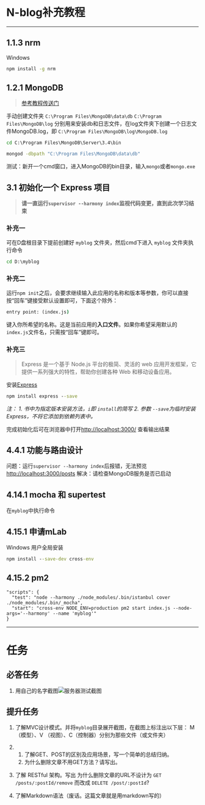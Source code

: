 # N-blog补充教程
***
## 1.1.3 nrm
Windows
```cmd
npm install -g nrm
```

## 1.2.1 MongoDB
> [参考教程传送门](http://www.jb51.net/article/85605.htm)

手动创建文件夹 
`C:\Program Files\MongoDB\data\db`
`C:\Program Files\MongoDB\log`
分别用来安装db和日志文件，在log文件夹下创建一个日志文件MongoDB.log，即
`C:\Program Files\MongoDB\log\MongoDB.log`
```cmd
cd C:\Program Files\MongoDB\Server\3.4\bin
```
```cmd
mongod -dbpath "C:\Program Files\MongoDB\data\db"
```
测试：新开一个cmd窗口，进入MongoDB的bin目录，输入`mongo`或者`mongo.exe`

## 3.1 初始化一个 Express 项目
>**请一直运行`supervisor --harmony index`监视代码变更，直到此次学习结束**
### 补充一
可在D盘根目录下提前创建好 `myblog` 文件夹，然后cmd下进入 `myblog` 文件夹执行命令
```cmd
cd D:\myblog
```
### 补充二
运行`npm init`之后，会要求继续输入此应用的名称和版本等参数，你可以直接按“回车”键接受默认设置即可，下面这个除外：
```cmd
entry point: (index.js)
```
键入你所希望的名称。这是当前应用的**入口文件**。如果你希望采用默认的`index.js`文件名，只需按“回车”键即可。
### 补充三
>Express 是一个基于 Node.js 平台的极简、灵活的 web 应用开发框架，它提供一系列强大的特性，帮助你创建各种 Web 和移动设备应用。

安装[Express](http://www.expressjs.com.cn/)
```cmd
npm install express --save
```
*注：*
*1. 书中为指定版本安装方法，`i`即 `install`的简写*
*2. 参数 `--save`为临时安装 Express，不将它添加到依赖列表中。*

完成初始化后可在浏览器中打开<http://localhost:3000/> 查看输出结果

## 4.4.1 功能与路由设计
问题：运行`supervisor --harmony index`后报错，无法预览 <http://localhost:3000/posts> 
解决：请检查MongoDB服务是否已启动

## 4.14.1 mocha 和 supertest
在`myblog`中执行命令

## 4.15.1 申请mLab
Windows 用户全局安装
```cmd
npm install --save-dev cross-env
```

## 4.15.2 pm2
```
"scripts": {
  "test": "node --harmony ./node_modules/.bin/istanbul cover ./node_modules/.bin/_mocha",
  "start": "cross-env NODE_ENV=production pm2 start index.js --node-args='--harmony' --name 'myblog'"
}
```
***
# 任务
## 必答任务
1.  用自己的名字截图![服务器测试截图](http://opwasqlo2.bkt.clouddn.com/%E6%9C%8D%E5%8A%A1%E5%99%A8%E6%B5%8B%E8%AF%95%E6%88%AA%E5%9B%BE.jpg)

## 提升任务

1.  了解MVC设计模式。并将`myblog`目录展开截图，在截图上标注出以下层： M（模型）、V （视图）、C（控制器）分别为那些文件（或文件夹）

2.  1. 了解GET、POST的区别及应用场景，写一个简单的总结归纳。
    2. 为什么删除文章不用GET方法？请写出。

3.  了解 RESTful 架构。写出 为什么删除文章的URL不设计为 `GET /posts/:postId/remove` 而改成 `DELETE /post/:postId`?

4.  了解Markdown语法（废话。这篇文章就是用markdown写的）
